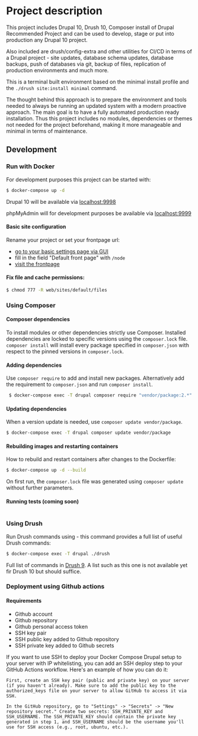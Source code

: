 # Project description
This project includes Drupal 10, Drush 10, Composer install of Drupal Recommended Project and can be used to develop, stage or put into production any Drupal 10 project.

Also included are drush/config-extra and other utilities for CI/CD in terms of a Drupal project - site updates, database schema updates, database backups, push of databases via git, backup of files, replication of production environments and much more.

This is a terminal built environment based on the minimal install profile and the `./drush site:install minimal` command.

The thought behind this approach is to prepare the environment and tools needed to always be running an updated system with a modern proactive approach. The main goal is to have a fully automated production ready installation. Thus this project includes no modules, dependencies or themes not needed for the project beforehand, making it more manageable and minimal in terms of maintenance.

## Development


### Run with Docker

For development purposes this project can be started with:

   ```sh
   $ docker-compose up -d
   ```

Drupal 10 will be available via [localhost:9998](http://localhost:9998/)

phpMyAdmin will for development purposes be available via [localhost:9999](http://localhost:9999/)

#### Basic site configuration
Rename your project or set your frontpage url:

- [go to your basic settings page via GUI](http://localhost:9998/admin/config/system/site-information)
- fill in the field "Default front page" with `/node`
- [visit the frontpage](http://localhost:9998/)

#### Fix file and cache permissions:

   ```sh
   $ chmod 777 -R web/sites/default/files
   ```


### Using Composer

#### Composer dependencies

To install modules or other dependencies strictly use Composer. Installed dependencies are locked to specific versions using the `composer.lock` file. `composer install` will install every package specified in `composer.json` with respect to the pinned versions in `composer.lock`.

#### Adding dependencies

Use `composer require` to add and install new packages. Alternatively add the requirement to `composer.json` and run `composer install`.

   ```sh
    $ docker-compose exec -T drupal composer require "vendor/package:2.*"
   ```

#### Updating dependencies

When a version update is needed, use `composer update vendor/package`.

   ```sh
   $ docker-compose exec -T drupal composer update vendor/package
   ```
#### Rebuilding images and restarting containers
How to rebuild and restart containers after changes to the Dockerfile:

   ```sh
   $ docker-compose up -d --build
   ```

On first run, the `composer.lock` file was generated using `composer update` without further parameters.

#### Running tests (coming soon)

   ```sh

   ```


### Using Drush
Run Drush commands using - this command provides a full list of useful Drush commands:

   ```sh
   $ docker-compose exec -T drupal ./drush
   ```
Full list of commands in [Drush 9](https://drushcommands.com/drush-9x/). A list such as this one is not available yet fir Drush 10 but should suffice.


### Deployment using Github actions
#### Requirements
- Github account
- Github repository
- Github personal access token
- SSH key pair
- SSH public key added to Github repository
- SSH private key added to Github secrets

If you want to use SSH to deploy your Docker Compose Drupal setup to your server with IP whitelisting, you can add an SSH deploy step to your GitHub Actions workflow. Here's an example of how you can do it:

    First, create an SSH key pair (public and private key) on your server (if you haven't already). Make sure to add the public key to the authorized_keys file on your server to allow GitHub to access it via SSH.

    In the GitHub repository, go to "Settings" -> "Secrets" -> "New repository secret." Create two secrets: SSH_PRIVATE_KEY and SSH_USERNAME. The SSH_PRIVATE_KEY should contain the private key generated in step 1, and SSH_USERNAME should be the username you'll use for SSH access (e.g., root, ubuntu, etc.).
